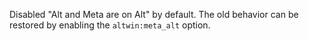 Disabled "Alt and Meta are on Alt" by default. The old behavior can be restored by enabling the `altwin:meta_alt` option.
